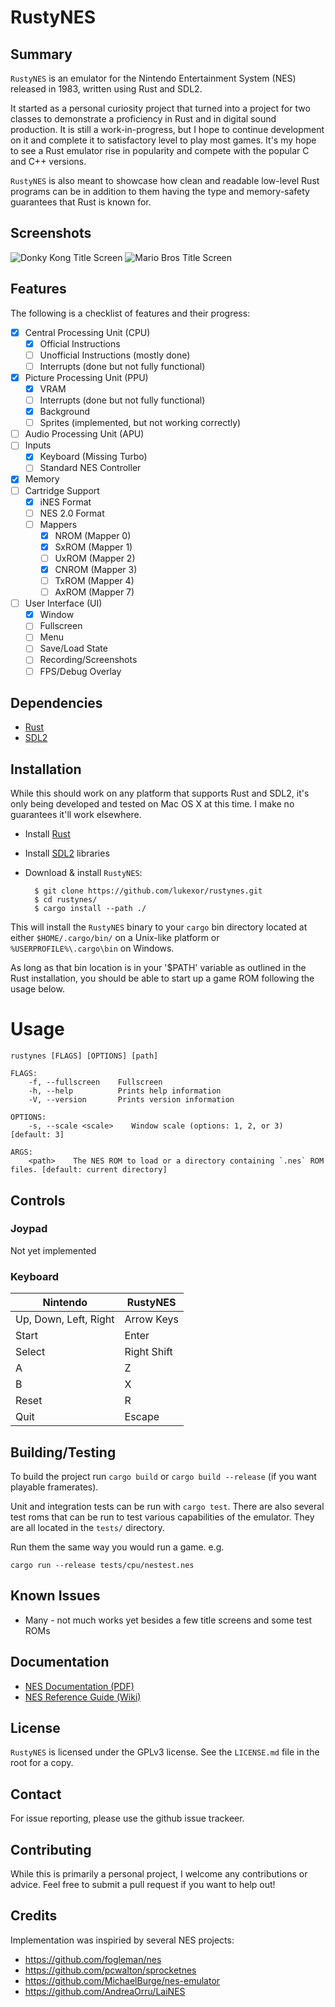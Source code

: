 # RustyNES

## Summary

`RustyNES` is an emulator for the Nintendo Entertainment System (NES) released in 1983, written
using Rust and SDL2.

It started as a personal curiosity project that turned into a project for two classes to demonstrate
a proficiency in Rust and in digital sound production. It is still a work-in-progress, but I hope to
continue development on it and complete it to satisfactory level to play most games. It's my hope to
see a Rust emulator rise in popularity and compete with the popular C and C++ versions.

`RustyNES` is also meant to showcase how clean and readable low-level Rust programs can be in addition
to them having the type and memory-safety guarantees that Rust is known for.

## Screenshots

![Donky Kong Title Screen](https://github.com/lukexor/rustynes/static/donky_kong_title.png)
![Mario Bros Title Screen](https://github.com/lukexor/rustynes/static/mario_bros_title.png)

## Features

The following is a checklist of features and their progress:
- [x] Central Processing Unit (CPU)
  - [x] Official Instructions
  - [ ] Unofficial Instructions (mostly done)
  - [ ] Interrupts (done but not fully functional)
- [x] Picture Processing Unit (PPU)
  - [x] VRAM
  - [ ] Interrupts (done but not fully functional)
  - [x] Background
  - [ ] Sprites (implemented, but not working correctly)
- [ ] Audio Processing Unit (APU)
- [ ] Inputs
  - [x] Keyboard (Missing Turbo)
  - [ ] Standard NES Controller
- [x] Memory
- [ ] Cartridge Support
  - [x] iNES Format
  - [ ] NES 2.0 Format
  - [ ] Mappers
    - [x] NROM (Mapper 0)
    - [x] SxROM (Mapper 1)
    - [ ] UxROM (Mapper 2)
    - [x] CNROM (Mapper 3)
    - [ ] TxROM (Mapper 4)
    - [ ] AxROM (Mapper 7)
- [ ] User Interface (UI)
  - [x] Window
  - [ ] Fullscreen
  - [ ] Menu
  - [ ] Save/Load State
  - [ ] Recording/Screenshots
  - [ ] FPS/Debug Overlay

## Dependencies

* [Rust](https://www.rust-lang.org/tools/install)
* [SDL2](https://www.libsdl.org/)

## Installation

While this should work on any platform that supports Rust and SDL2, it's only being developed and
tested on Mac OS X at this time. I make no guarantees it'll work elsewhere.

* Install [Rust](https://www.rust-lang.org/tools/install)
* Install [SDL2](https://github.com/Rust-SDL2/rust-sdl2) libraries
* Download & install `RustyNES`:

        $ git clone https://github.com/lukexor/rustynes.git
        $ cd rustynes/
        $ cargo install --path ./

This will install the `RustyNES` binary to your `cargo` bin directory located at either
`$HOME/.cargo/bin/` on a Unix-like platform or `%USERPROFILE%\.cargo\bin` on Windows.

As long as that bin location is in your '$PATH' variable as outlined in the Rust installation, you
should be able to start up a game ROM following the usage below.

# Usage

```
rustynes [FLAGS] [OPTIONS] [path]

FLAGS:
    -f, --fullscreen    Fullscreen
    -h, --help          Prints help information
    -V, --version       Prints version information

OPTIONS:
    -s, --scale <scale>    Window scale (options: 1, 2, or 3) [default: 3]

ARGS:
    <path>    The NES ROM to load or a directory containing `.nes` ROM files. [default: current directory]
```

## Controls

### Joypad

Not yet implemented

### Keyboard

| Nintendo              | RustyNES    |
| --------------------- | ----------- |
| Up, Down, Left, Right | Arrow Keys  |
| Start                 | Enter       |
| Select                | Right Shift |
| A                     | Z           |
| B                     | X           |
| Reset                 | R           |
| Quit                  | Escape      |

## Building/Testing

To build the project run `cargo build` or `cargo build --release` (if you want playable framerates).

Unit and integration tests can be run with `cargo test`. There are also several test roms that can
be run to test various capabilities of the emulator. They are all located in the `tests/` directory.

Run them the same way you would run a game. e.g.

```
cargo run --release tests/cpu/nestest.nes
```

## Known Issues

* Many - not much works yet besides a few title screens and some test ROMs

## Documentation

* [NES Documentation (PDF)](http://nesdev.com/NESDoc.pdf)
* [NES Reference Guide (Wiki)](http://wiki.nesdev.com/w/index.php/NES_reference_guide)

## License

`RustyNES` is licensed under the GPLv3 license. See the `LICENSE.md` file in the root for a copy.

## Contact

For issue reporting, please use the github issue trackeer.

## Contributing

While this is primarily a personal project, I welcome any contributions or advice. Feel free
to submit a pull request if you want to help out!

## Credits

Implementation was inspiried by several NES projects:
- https://github.com/fogleman/nes
- https://github.com/pcwalton/sprocketnes
- https://github.com/MichaelBurge/nes-emulator
- https://github.com/AndreaOrru/LaiNES
